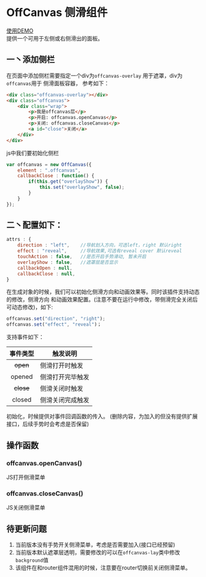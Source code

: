 OffCanvas 侧滑组件  
===
[使用DEMO](http://t-phantom.github.io/PhantomUI/offCanvas/)    
提供一个可用于左侧或右侧滑出的面板。 

## 一丶添加侧栏  
在页面中添加侧栏需要指定一个div为`offcanvas-overlay` 用于遮罩，div为`offcanvas`用于
侧滑面板容器， 参考如下：  
```html
<div class="offcanvas-overlay"></div>
<div class="offcanvas">
    <div class="wrap">
        <p>我是offcanvas层</p>
        <p>开启: offcanvas.openCanvas</p>
        <p>关闭: offcanvas.closeCanvas</p>
        <a id="close">关闭</a>
    </div>
</div>
```  
js中我们要初始化侧栏  
```javascript
var offcanvas = new OffCanvas({
    element : ".offcanvas",
    callbackClose : function() {
        if(this.get("overlayShow")) {
            this.set("overlayShow", false);
        }
    }
});
``` 

## 二丶配置如下：  
```javascript
attrs : {
    direction : "left",    //导航划入方向，可选left，right 默认right
    effect : "reveal",     //导航效果,可选有reveal cover 默认reveal
    touchAction : false,   //是否开启手势滑动, 暂未开启
    overlayShow : false,   //遮罩层是否显示
    callbackOpen : null,
    callbackClose : null,
}  
```  
在生成对象的时候，我们可以初始化侧滑方向和动画效果等。同时该插件支持动态的修改，侧滑方向
和动画效果配置。(注意不要在运行中修改，带侧滑完全关闭后可动态修改)，如下:  
```javascript   
offcanvas.set("direction", "right");
offcanvas.set("effect", "reveal")；  
```  
支持事件如下：  

|事件类型    |触发说明         |  
|:----------:|-----------------|   
|~~open~~    |侧滑打开时触发   |  
|opened      |侧滑打开完毕触发 |  
|~~close~~   |侧滑关闭时触发   |    
|closed      |侧滑关闭完成触发 |      
初始化，时候提供对事件回调函数的传入。
(删除内容，为加入的但没有提供扩展接口，后续手势时会考虑是否保留)  

## 操作函数  
### offcanvas.openCanvas()   
JS打开侧滑菜单  
### offcanvas.closeCanvas()  
JS关闭侧滑菜单  

## 待更新问题  
1. 当前版本没有手势开关侧滑菜单，考虑是否需要加入(接口已经预留)   
2. 当前版本默认遮罩层透明，需要修改的可以在`offcanvas-lay`类中修改`background`值  
3. 该组件在和router组件混用的时候，注意要在router切换前关闭侧滑菜单。
